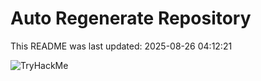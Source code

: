 # Auto Regenerate Repository

This README was last updated: 2025-08-26 04:12:21

 ![TryHackMe](https://tryhackme.com/badge/533634)